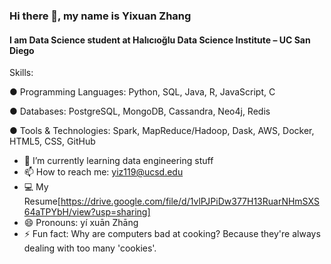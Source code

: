 ### Hi there 👋, my name is Yixuan Zhang
#### I am Data Science student at Halıcıoğlu Data Science Institute – UC San Diego
Skills:

● Programming Languages: Python, SQL, Java, R, JavaScript, C

● Databases: PostgreSQL, MongoDB, Cassandra, Neo4j, Redis

● Tools & Technologies: Spark, MapReduce/Hadoop, Dask, AWS, Docker, HTML5, CSS, GitHub





- 🌱 I’m currently learning data engineering stuff 
- 📫 How to reach me: yiz119@ucsd.edu
- 💻 My Resume[https://drive.google.com/file/d/1vlPJPiDw377H13RuarNHmSXS64aTPYbH/view?usp=sharing]
- 😄 Pronouns: yí xuān Zhāng 
- ⚡ Fun fact: Why are computers bad at cooking? Because they're always dealing with too many 'cookies'. 
